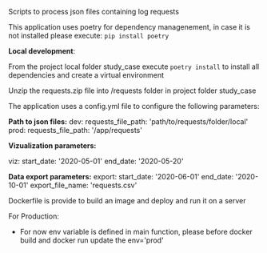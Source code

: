 Scripts to process json files containing log requests

This application uses poetry for dependency managenement, in case it is not installed please execute:
`pip install poetry`

**Local development**:

From the project local folder study_case execute `poetry install` to install all dependencies and create a virtual environment

Unzip the requests.zip file into /requests folder in project folder study_case

The application uses a config.yml file to configure the following parameters:

**Path to json files:**
dev:
  requests_file_path: 'path/to/requests/folder/local'
prod:
  requests_file_path: '/app/requests'

**Vizualization parameters:**

viz:
  start_date: '2020-05-01'
  end_date: '2020-05-20'

**Data export parameters:**
export:
  start_date: '2020-06-01'
  end_date: '2020-10-01'
  export_file_name: 'requests.csv'


Dockerfile is provide to build an image and deploy and run it on a server


For Production:

- For now env variable is defined in main function, please before docker build and docker run update the env='prod'


